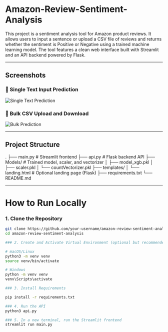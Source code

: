 # Amazon-Review-Sentiment-Analysis

This project is a sentiment analysis tool for Amazon product reviews. It allows users to input a sentence or upload a CSV file of reviews and returns whether the sentiment is Positive or Negative using a trained machine learning model. The tool features a clean web interface built with Streamlit and an API backend powered by Flask.

---

## Screenshots

### 🔹 Single Text Input Prediction  
![Single Text Prediction](screenshots/single_prediction.png)

### 🔹 Bulk CSV Upload and Download  
![Bulk Prediction](screenshots/bulk_prediction.png)

---

## Project Structure

.
├── main.py # Streamlit frontend
├── api.py # Flask backend API
├── Models/ # Trained model, scaler, and vectorizer
│ ├── model_xgb.pkl
│ ├── scaler.pkl
│ └── countVectorizer.pkl
├── templates/
│ └── landing.html # Optional landing page (Flask)
├── requirements.txt
└── README.md

---
# How to Run Locally

### 1. Clone the Repository

```bash
git clone https://github.com/your-username/amazon-review-sentiment-analysis.git
cd amazon-review-sentiment-analysis

### 2. Create and Activate Virtual Environment (optional but recommended)

# macOS/Linux
python3 -m venv venv
source venv/bin/activate

# Windows
python -m venv venv
venv\Scripts\activate

### 3. Install Requirements

pip install -r requirements.txt

### 4. Run the API
python3 api.py

### 5. In a new terminal, run the Streamlit frontend
streamlit run main.py
